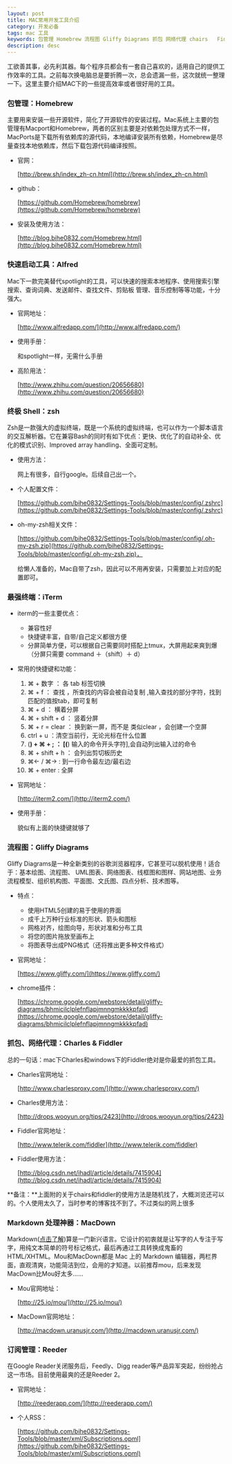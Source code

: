 ```yaml
---
layout: post
title: MAC常用开发工具介绍
category: 开发必备
tags: mac 工具
keywords: 包管理 Homebrew 流程图 Gliffy Diagrams 抓包 网络代理 chairs   Fiddler 快速启动工具 Alfred 终极 Shell zsh 最强终端 iTerm 订阅管理 Reeder
description: desc
---
```


工欲善其事，必先利其器。每个程序员都会有一套自己喜欢的，适用自己的提供工作效率的工具。之前每次换电脑总是要折腾一次，总会遗漏一些，这次就统一整理一下。这里主要介绍MAC下的一些提高效率或者很好用的工具。

### 包管理：Homebrew

主要用来安装一些开源软件，简化了开源软件的安装过程。Mac系统上主要的包管理有Macport和Homebrew，两者的区别主要是对依赖包处理方式不一样，MacPorts是下载所有依赖库的源代码，本地编译安装所有依赖，Homebrew是尽量查找本地依赖库，然后下载包源代码编译按照。

- 官网：

	[http://brew.sh/index_zh-cn.html](http://brew.sh/index_zh-cn.html)
- github：

	[https://github.com/Homebrew/homebrew](https://github.com/Homebrew/homebrew)

- 安装及使用方法：

	[http://blog.bihe0832.com/Homebrew.html](http://blog.bihe0832.com/Homebrew.html)

### 快速启动工具：Alfred

Mac下一款完美替代spotlight的工具，可以快速的搜索本地程序、使用搜索引擎搜索、查询词典、发送邮件、查找文件、剪贴板 管理、音乐控制等等功能，十分强大。

- 官网地址：

	[http://www.alfredapp.com/](http://www.alfredapp.com/)

- 使用手册：

	和spotlight一样，无需什么手册

- 高阶用法：

	[http://www.zhihu.com/question/20656680](http://www.zhihu.com/question/20656680)

### 终极 Shell：zsh

Zsh是一款强大的虚拟终端，既是一个系统的虚拟终端，也可以作为一个脚本语言的交互解析器。它在兼容Bash的同时有如下优点：更快、优化了的自动补全、优化的模式识别、Improved array handling、全面可定制。

- 使用方法：

	网上有很多，自行google。后续自己出一个。

- 个人配置文件：
	
	[https://github.com/bihe0832/Settings-Tools/blob/master/config/.zshrc](https://github.com/bihe0832/Settings-Tools/blob/master/config/.zshrc)

- oh-my-zsh相关文件：

	[https://github.com/bihe0832/Settings-Tools/blob/master/config/.oh-my-zsh.zip](https://github.com/bihe0832/Settings-Tools/blob/master/config/.oh-my-zsh.zip)，

	给懒人准备的，Mac自带了zsh，因此可以不用再安装，只需要加上对应的配置即可。

### 最强终端：iTerm

- iterm的一些主要优点：

   * 兼容性好
   * 快捷键丰富，自带/自己定义都很方便
   * 分屏简单方便，可以根据自己需要同时搭配上tmux，大屏用起来爽到爆  （分屏只需要 command ＋（shift）＋ d）
   
- 常用的快捷键和功能：

  1. ⌘ + 数字         ： 各 tab 标签切换
  2. ⌘ + f              ： 查找 ，所查找的内容会被自动复制 ,输入查找的部分字符，找到匹配的值按tab，即可复制
  3. ⌘ + d             ： 横着分屏 
  4. ⌘ + shift + d  ： 竖着分屏
  5. ⌘ + r = clear  ： 换到新一屏，而不是 类似clear ，会创建一个空屏
  6. ctrl + u            ：清空当前行，无论光标在什么位置
  7. (**) + ⌘ + ;     ： [(**) 输入的命令开头字符],会自动列出输入过的命令
  8. ⌘ + shift + h  ： 会列出剪切板历史
  9. ⌘← / ⌘→       :   到一行命令最左边/最右边 
  10. ⌘ + enter        :   全屏 
  
- 官网地址：

	[http://iterm2.com/](http://iterm2.com/)

- 使用手册：

	貌似有上面的快捷键就够了


### 流程图：Gliffy Diagrams

Gliffy Diagrams是一种全新类别的谷歌浏览器程序，它甚至可以脱机使用！适合于：基本绘图、流程图、 UML图表、网络图表、线框图和图样、网站地图、业务流程模型、组织机构图、平面图、文氏图、四点分析、技术图等。

- 特点：
	- 使用HTML5创建的易于使用的界面
	- 成千上万种行业标准的形状、箭头和图标
	- 网格对齐，绘图向导，形状对准和分布工具
	- 将您的图片拖放至画布上
	- 将图表导出成PNG格式（还将推出更多种文件格式）

- 官网地址：

	[https://www.gliffy.com/](https://www.gliffy.com/)

- chrome插件：

	[https://chrome.google.com/webstore/detail/gliffy-diagrams/bhmicilclplefnflapjmnngmkkkkpfad](https://chrome.google.com/webstore/detail/gliffy-diagrams/bhmicilclplefnflapjmnngmkkkkpfad)

### 抓包、网络代理：Charles & Fiddler

总的一句话：mac下Charles和windows下的Fiddler绝对是你最爱的抓包工具。


- Charles官网地址：

	[http://www.charlesproxy.com/](http://www.charlesproxy.com/)

- Charles使用方法：

	[http://drops.wooyun.org/tips/2423](http://drops.wooyun.org/tips/2423)

- Fiddler官网地址：

	[http://www.telerik.com/fiddler](http://www.telerik.com/fiddler)

- Fiddler使用方法：

	[http://blog.csdn.net/ihadl/article/details/7415904](http://blog.csdn.net/ihadl/article/details/7415904)

**备注：**上面附的关于chairs和fiddler的使用方法是随机找了，大概浏览还可以的。个人使用太久了，当时参考的博客找不到了。不过类似的网上很多



### Markdown 处理神器：MacDown

Markdown([点击了解](http://blog.bihe0832.com/markdow_intrduce.html))算是一门新兴语言。它设计的初衷就是让写字的人专注于写字，用纯文本简单的符号标记格式，最后再通过工具转换成鬼畜的 HTML/XHTML。Mou和MacDown都是 Mac 上的 Markdown 编辑器，两栏界面，直观清爽，功能简洁到位，会用的才知道。以前推荐mou，后来发现MacDown比Mou好太多……

- Mou官网地址：

	[http://25.io/mou/](http://25.io/mou/)

- MacDown官网地址：

	[http://macdown.uranusjr.com/](http://macdown.uranusjr.com/)

### 订阅管理：Reeder

在Google Reader关闭服务后，Feedly、Digg reader等产品异军突起，纷纷抢占这一市场。目前使用最爽的还是Reeder 2。

- 官网地址：

	[http://reederapp.com/](http://reederapp.com/)

- 个人RSS：

	[https://github.com/bihe0832/Settings-Tools/blob/master/xml/Subscriptions.opml](https://github.com/bihe0832/Settings-Tools/blob/master/xml/Subscriptions.opml)
